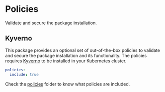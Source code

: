 # Policies

Validate and secure the package installation.

## Kyverno

This package provides an optional set of out-of-the-box policies to validate and secure the package installation and its functionality. The policies requires [Kyverno](https://kyverno.io) to be installed in your Kubernetes cluster.

```yaml
policies:
  include: true
```

Check the [policies](../package/config/policies) folder to know what policies are included.
